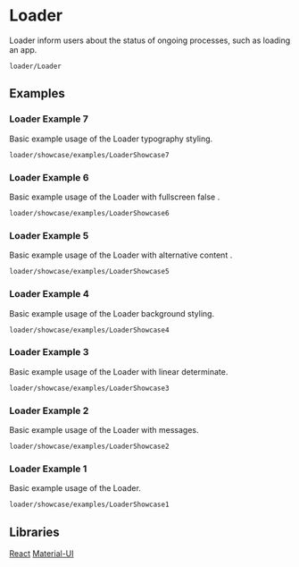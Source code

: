 # Loader

Loader inform users about the status of ongoing processes, such as loading an app.

```element
loader/Loader
```

## Examples

### Loader Example 7

Basic example usage of the Loader typography styling.

```
loader/showcase/examples/LoaderShowcase7
```

### Loader Example 6

Basic example usage of the Loader with fullscreen false .

```
loader/showcase/examples/LoaderShowcase6
```

### Loader Example 5

Basic example usage of the Loader with alternative content .

```
loader/showcase/examples/LoaderShowcase5
```

### Loader Example 4

Basic example usage of the Loader background styling.

```
loader/showcase/examples/LoaderShowcase4
```

### Loader Example 3

Basic example usage of the Loader with linear determinate.

```
loader/showcase/examples/LoaderShowcase3
```

### Loader Example 2

Basic example usage of the Loader with messages.

```
loader/showcase/examples/LoaderShowcase2
```

### Loader Example 1

Basic example usage of the Loader.

```
loader/showcase/examples/LoaderShowcase1
```

## Libraries

[React](https://www.npmjs.com/package/react)
[Material-UI](https://www.npmjs.com/package/@material-ui/core)
